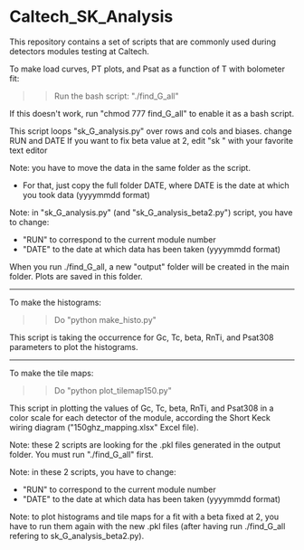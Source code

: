 # Caltech_SK_Analysis
This repository contains a set of scripts that are commonly used during detectors modules testing at Caltech.


To make load curves, PT plots, and Psat as a function of T with bolometer fit:

>> Run the bash script: "./find_G_all"

If this doesn't work, run "chmod 777 find_G_all" to enable it as a bash script.

This script loops "sk_G_analysis.py" over rows and cols and biases.
change RUN and DATE
If you want to fix beta value at 2, edit "sk " with your favorite text editor 

Note: you have to move the data in the same folder as the script.
- For that, just copy the full folder DATE, where DATE is the date at which you took data (yyyymmdd format)

Note: in "sk_G_analysis.py" (and "sk_G_analysis_beta2.py") script, you have to change:
- "RUN" to correspond to the current module number
- "DATE" to the date at which data has been taken (yyyymmdd format)

When you run ./find_G_all, a new "output" folder will be created in the main folder. Plots are saved in this folder.

--------------------------------------

To make the histograms:

>> Do "python make_histo.py"

This script is taking the occurrence for Gc, Tc, beta, RnTi, and Psat308 parameters to plot the histograms.

--------------------------------------

To make the tile maps:

>> Do "python plot_tilemap150.py"

This script in plotting the values of Gc, Tc, beta, RnTi, and Psat308 in a color scale for each detector of the module, according the Short Keck wiring diagram ("150ghz_mapping.xlsx" Excel file).

Note: these 2 scripts are looking for the .pkl files generated in the output folder. You must run "./find_G_all" first.

Note: in these 2 scripts, you have to change:
- "RUN" to correspond to the current module number
- "DATE" to the date at which data has been taken (yyyymmdd format)

Note: to plot histograms and tile maps for a fit with a beta fixed at 2, you have to run them again with the new .pkl files (after having run ./find_G_all refering to sk_G_analysis_beta2.py).
